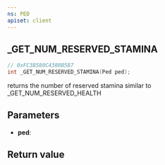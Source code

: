 ```yaml
---
ns: PED
apiset: client
---
```

## _GET_NUM_RESERVED_STAMINA

```c
// 0xFC3B580C4380B5B7
int _GET_NUM_RESERVED_STAMINA(Ped ped);
```

returns the number of reserved stamina similar to _GET_NUM_RESERVED_HEALTH

## Parameters
* **ped**:

## Return value